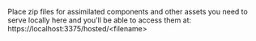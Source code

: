 Place zip files for assimilated components and other assets you need to serve locally here and you'll be able to access them at:
https://localhost:3375/hosted/\<filename\>
